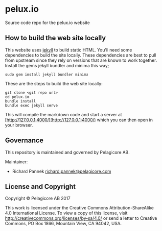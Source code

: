 # pelux.io

Source code repo for the pelux.io website

## How to build the web site locally

This website uses [jekyll](https://jekyllrb.com/) to build static
HTML. You'll need some dependencies to build the site locally. These
dependencies are best to pull from upstream since they rely on
versions that are known to work together. Install the gems jekyll
bundler and minima this way;

    sudo gem install jekyll bundler minima

These are the steps to build the web site locally:

    git clone <git repo url>
    cd pelux.io
    bundle install
    bundle exec jekyll serve
    
This will compile the markdown code and start a server at [http://127.0.0.1:4000/](http://127.0.0.1:4000/) which you can then open in your browser.

## Governance

This repository is maintained and governed by Pelagicore AB.

Maintainer:

- Richard Pannek <richard.pannek@pelagicore.com>

## License and Copyright

Copyright &copy; Pelagicore AB 2017

This work is licensed under the Creative Commons
Attribution-ShareAlike 4.0 International License. To view a copy of
this license, visit http://creativecommons.org/licenses/by-sa/4.0/ or
send a letter to Creative Commons, PO Box 1866, Mountain View, CA
94042, USA.
